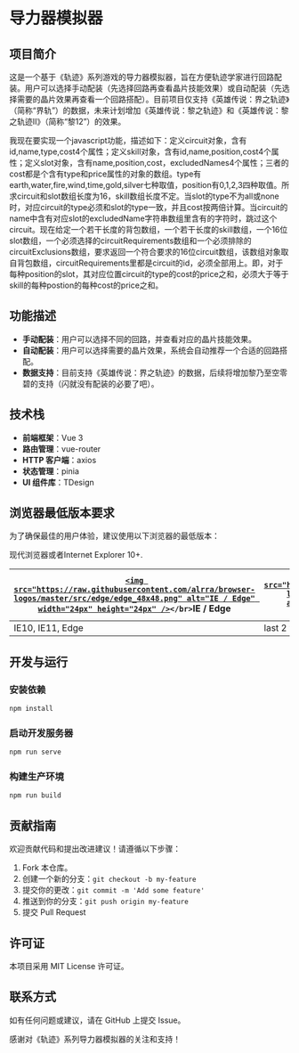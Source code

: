 # 导力器模拟器

## 项目简介

这是一个基于《轨迹》系列游戏的导力器模拟器，旨在方便轨迹学家进行回路配装。用户可以选择手动配装（先选择回路再查看晶片技能效果）或自动配装（先选择需要的晶片效果再查看一个回路搭配）。目前项目仅支持《英雄传说：界之轨迹》（简称“界轨”）的数据，未来计划增加《英雄传说：黎之轨迹》和《英雄传说：黎之轨迹Ⅱ》（简称“黎12”）的效果。

我现在要实现一个javascript功能，描述如下：定义circuit对象，含有id,name,type,cost4个属性；定义skill对象，含有id,name,position,cost4个属性；定义slot对象，含有name,position,cost，excludedNames4个属性；三者的cost都是个含有type和price属性的对象的数组。type有earth,water,fire,wind,time,gold,silver七种取值，position有0,1,2,3四种取值。所求circuit和slot数组长度为16，skill数组长度不定。当slot的type不为all或none时，对应circuit的type必须和slot的type一致，并且cost按两倍计算。当circuit的name中含有对应slot的excludedName字符串数组里含有的字符时，跳过这个circuit。现在给定一个若干长度的背包数组，一个若干长度的skill数组，一个16位slot数组，一个必须选择的circuitRequirements数组和一个必须排除的circuitExclusions数组，要求返回一个符合要求的16位circuit数组，该数组对象取自背包数组，circuitRequirements里都是circuit的id，必须全部用上。即，对于每种position的slot，其对应位置circuit的type的cost的price之和，必须大于等于skill的每种postion的每种cost的price之和。

## 功能描述

- **手动配装**：用户可以选择不同的回路，并查看对应的晶片技能效果。
- **自动配装**：用户可以选择需要的晶片效果，系统会自动推荐一个合适的回路搭配。
- **数据支持**：目前支持《英雄传说：界之轨迹》的数据，后续将增加黎乃至空零碧的支持（闪就没有配装的必要了吧）。

## 技术栈

- **前端框架**：Vue 3
- **路由管理**：vue-router
- **HTTP 客户端**：axios
- **状态管理**：pinia
- **UI 组件库**：TDesign

## 浏览器最低版本要求

为了确保最佳的用户体验，建议使用以下浏览器的最低版本：

现代浏览器或者Internet Explorer 10+.

| [`<img src="https://raw.githubusercontent.com/alrra/browser-logos/master/src/edge/edge_48x48.png" alt="IE / Edge" width="24px" height="24px" />`](https://godban.github.io/browsers-support-badges/)`</br>`IE / Edge | [`<img src="https://raw.githubusercontent.com/alrra/browser-logos/master/src/firefox/firefox_48x48.png" alt="Firefox" width="24px" height="24px" />`](https://godban.github.io/browsers-support-badges/)`</br>`Firefox | [`<img src="https://raw.githubusercontent.com/alrra/browser-logos/master/src/chrome/chrome_48x48.png" alt="Chrome" width="24px" height="24px" />`](https://godban.github.io/browsers-support-badges/)`</br>`Chrome | [`<img src="https://raw.githubusercontent.com/alrra/browser-logos/master/src/safari/safari_48x48.png" alt="Safari" width="24px" height="24px" />`](https://godban.github.io/browsers-support-badges/)`</br>`Safari |
| --------------------------------------------------------------------------------------------------------------------------------------------------------------------------------------------------------------------- | ----------------------------------------------------------------------------------------------------------------------------------------------------------------------------------------------------------------------- | ------------------------------------------------------------------------------------------------------------------------------------------------------------------------------------------------------------------- | ------------------------------------------------------------------------------------------------------------------------------------------------------------------------------------------------------------------- |
| IE10, IE11, Edge                                                                                                                                                                                                      | last 2 versions                                                                                                                                                                                                         | last 2 versions                                                                                                                                                                                                     | last 2 versions                                                                                                                                                                                                     |

## 开发与运行

### 安装依赖

```bash
npm install
```

### 启动开发服务器

```bash
npm run serve
```

### 构建生产环境

```bash
npm run build
```

## 贡献指南

欢迎贡献代码和提出改进建议！请遵循以下步骤：

1. Fork 本仓库。
2. 创建一个新的分支：`git checkout -b my-feature`
3. 提交你的更改：`git commit -m 'Add some feature'`
4. 推送到你的分支：`git push origin my-feature`
5. 提交 Pull Request

## 许可证

本项目采用 MIT License 许可证。

## 联系方式

如有任何问题或建议，请在 GitHub 上提交 Issue。

感谢对《轨迹》系列导力器模拟器的关注和支持！
